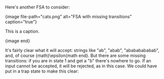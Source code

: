 Here's another FSA to consider:

{image file-path="cats.png" alt="FSA with missing transitions" caption="true"}

This is a caption.

{image end}

It's fairly clear what it will accept: strings like "ab", "abab", "abababababab", and, of course {math}\epsilon{math end}.
But there are some missing transitions: if you are in state 1 and get a "b" there's nowhere to go.
If an input cannot be accepted, it will be rejected, as in this case. We could have put in a trap state to make this clear:

